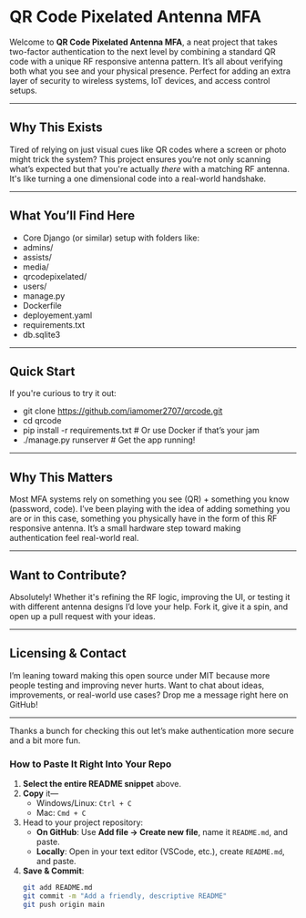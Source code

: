 # QR Code Pixelated Antenna MFA

Welcome to **QR Code Pixelated Antenna MFA**, a neat project that takes two-factor authentication to the next level by combining a standard QR code with a unique RF responsive antenna pattern. It’s all about verifying both what you see and your physical presence. Perfect for adding an extra layer of security to wireless systems, IoT devices, and access control setups.

---

##  Why This Exists

Tired of relying on just visual cues like QR codes where a screen or photo might trick the system? This project ensures you’re not only scanning what’s expected but that you're actually *there* with a matching RF antenna. It's like turning a one dimensional code into a real-world handshake.

---

##  What You’ll Find Here

- Core Django (or similar) setup with folders like:
- admins/
- assists/
- media/
- qrcodepixelated/
- users/
- manage.py
- Dockerfile
- deployement.yaml
- requirements.txt
- db.sqlite3
  
---

##  Quick Start

If you're curious to try it out:

- git clone https://github.com/iamomer2707/qrcode.git
- cd qrcode
- pip install -r requirements.txt   # Or use Docker if that’s your jam
- ./manage.py runserver  # Get the app running!

---

## Why This Matters

Most MFA systems rely on something you see (QR) + something you know (password, code). I’ve been playing with the idea of adding something you are or in this case, something you physically have in the form of this RF responsive antenna. It’s a small hardware step toward making authentication feel real-world real.

---

## Want to Contribute?

Absolutely! Whether it's refining the RF logic, improving the UI, or testing it with different antenna designs I’d love your help. Fork it, give it a spin, and open up a pull request with your ideas.

---

## Licensing & Contact

I’m leaning toward making this open source under MIT because more people testing and improving never hurts. Want to chat about ideas, improvements, or real-world use cases? Drop me a message right here on GitHub!

---

Thanks a bunch for checking this out let’s make authentication more secure and a bit more fun.

### How to Paste It Right Into Your Repo

1. **Select the entire README snippet** above.
2. **Copy** it—  
   - Windows/Linux: `Ctrl + C`  
   - Mac: `Cmd + C`
3. Head to your project repository:
   - **On GitHub**: Use **Add file → Create new file**, name it `README.md`, and paste.
   - **Locally**: Open in your text editor (VSCode, etc.), create `README.md`, and paste.
4. **Save & Commit**:
   ```bash
   git add README.md
   git commit -m "Add a friendly, descriptive README"
   git push origin main

   
